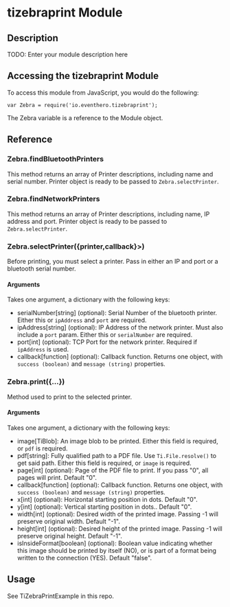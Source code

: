 # tizebraprint Module

## Description

TODO: Enter your module description here

## Accessing the tizebraprint Module

To access this module from JavaScript, you would do the following:

    var Zebra = require('io.eventhero.tizebraprint');

The Zebra variable is a reference to the Module object.

## Reference

### Zebra.findBluetoothPrinters

This method returns an array of Printer descriptions, including name and serial number. Printer object is ready to be passed to `Zebra.selectPrinter`.

### Zebra.findNetworkPrinters

This method returns an array of Printer descriptions, including name, IP address and port. Printer object is ready to be passed to `Zebra.selectPrinter`.

### Zebra.selectPrinter({printer,callback}>)

Before printing, you must select a printer. Pass in either an IP and port or a bluetooth serial number.

#### Arguments

Takes one argument, a dictionary with the following keys:

* serialNumber[string] (optional): Serial Number of the bluetooth printer. Either this or `ipAddress` and `port` are required.
* ipAddress[string] (optional): IP Address of the network printer. Must also include a `port` param. Either this or `serialNumber` are required.
* port[int] (optional): TCP Port for the network printer. Required if `ipAddress` is used.
* callback[function] (optional): Callback function. Returns one object, with `success (boolean)` and `message (string)` properties.

### Zebra.print({...})

Method used to print to the selected printer.

#### Arguments

Takes one argument, a dictionary with the following keys:

* image[TiBlob]: An image blob to be printed. Either this field is required, or `pdf` is required.
* pdf[string]: Fully qualified path to a PDF file. Use `Ti.File.resolve()` to get said path. Either this field is required, or `image` is required.
* page[int] (optional): Page of the PDF file to print. If you pass "0", all pages will print. Default "0".
* callback[function] (optional): Callback function. Returns one object, with `success (boolean)` and `message (string)` properties.
* x[int] (optional): Horizontal starting position in dots. Default "0".
* y[int] (optional): Vertical starting position in dots.. Default "0".
* width[int] (optional): Desired width of the printed image. Passing -1 will preserve original width. Default "-1".
* height[int] (optional): Desired height of the printed image. Passing -1 will preserve original height. Default "-1".
* isInsideFormat[boolean] (optional): Boolean value indicating whether this image should be printed by itself (NO), or is part of a format being written to the connection (YES). Default "false".

## Usage

See TiZebraPrintExample in this repo.
